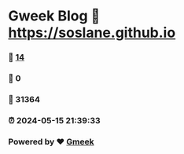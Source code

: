 # Gweek Blog :link: https://soslane.github.io 
### :page_facing_up: [14](https://soslane.github.io/tag.html) 
### :speech_balloon: 0 
### :hibiscus: 31364 
### :alarm_clock: 2024-05-15 21:39:33 
### Powered by :heart: [Gmeek](https://github.com/Meekdai/Gmeek)
